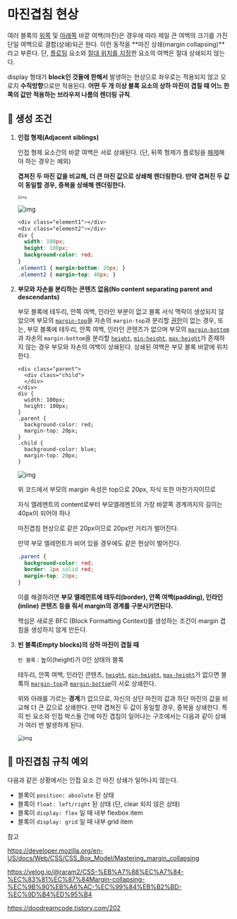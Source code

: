 # 마진겹침 현상

여러 블록의 [위쪽](https://developer.mozilla.org/ko/docs/Web/CSS/margin-top) 및 [아래쪽](https://developer.mozilla.org/ko/docs/Web/CSS/margin-bottom) 바깥 여백(마진)은 경우에 따라 제일 큰 여백의 크기를 가진 단일 여백으로 결합(상쇄)되곤 한다. 이런 동작을 **마진 상쇄(margin collapsing)**라고 부른다. 단, [플로팅](https://developer.mozilla.org/ko/docs/Web/CSS/float) 요소와 [절대 위치를 지정](https://developer.mozilla.org/ko/docs/Web/CSS/position#absolute)한 요소의 여백은 절대 상쇄되지 않는다.

display 형태가 **block인 것들에 한해서** 발생하는 현상으로 좌우로는 적용되지 않고 오로지 **수직방향**으로만 적용된다. **어떤 두 개 이상 블록 요소의 상하 마진이 겹칠 때 어느 한 쪽의 값만 적용하는 브라우저 나름의 렌더링 규칙**.



## 🔎 생성 조건

1. **인접 형제(Adjacent siblings)** 

   인접 형제 요소간의 바깥 여백은 서로 상쇄된다. (단, 뒤쪽 형제가 플로팅을 [해제](https://developer.mozilla.org/ko/docs/Web/CSS/clear)해야 하는 경우는 예외)

   **겹쳐진 두 마진 값을 비교해, 더 큰 마진 값으로 상쇄해 렌더링한다. 만약 겹쳐진 두 값이 동일할 경우, 중복을 상쇄해 렌더링한다.**

   <img src="https://velog.velcdn.com/post-images%2Fraram2%2F97e16a40-121f-11ea-aaba-65695302c179%2F01-margin-collapsing-sibling-case.png" alt="img" style="zoom: 50%;" />

   

   ![img](https://blog.kakaocdn.net/dn/bLq9yg/btqV19uwPaK/H5ifldvOjfBGeKl7dh5g9K/img.png)

   ```css
   <div class="element1"></div>
   <div class="element2"></div>
   div {
     width: 100px;
     height: 100px;
     background-color: red;
   }
   .element1 { margin-bottom: 20px; }
   .element2 { margin-top: 40px; }
   ```

   

2. **부모와 자손을 분리하는 콘텐츠 없음(No content separating parent and descendants)**

   부모 블록에 테두리, 안쪽 여백, 인라인 부분이 없고 블록 서식 맥락이 생성되지 않았으며 부모의 [`margin-top`](https://developer.mozilla.org/ko/docs/Web/CSS/margin-top)을 자손의 `margin-top`과 분리할 [권한](https://developer.mozilla.org/ko/docs/Web/CSS/clear)이 없는 경우, 또는, 부모 블록에 테두리, 안쪽 여백, 인라인 콘텐츠가 없으며 부모의 [`margin-bottom`](https://developer.mozilla.org/ko/docs/Web/CSS/margin-bottom)과 자손의 `margin-bottom`을 분리할 [`height`](https://developer.mozilla.org/ko/docs/Web/CSS/height), [`min-height`](https://developer.mozilla.org/ko/docs/Web/CSS/min-height), [`max-height`](https://developer.mozilla.org/ko/docs/Web/CSS/max-height)가 존재하지 않는 경우 부모와 자손의 여백이 상쇄된다. 상쇄된 여백은 부모 블록 바깥에 위치한다.

   

   ```
   <div class="parent">
     <div class="child">
     </div>
   </div>
   div {
     width: 100px;
     height: 100px;
   }
   .parent {
     background-color: red;
     margin-top: 20px; 
   }
   .child { 
     background-color: blue;
     margin-top: 20px; 
   }
   ```

   

   ![img](https://blog.kakaocdn.net/dn/GHOWy/btqV8FMZkOS/lKB7BUEwlMDWXDz20LZPQK/img.png)

   

   위 코드에서 부모의 margin 속성은 top으로 20px, 자식 또한 마찬가지이므로 

   자식 엘레멘트의 content로부터 부모엘레멘트의 가장 바깥쪽 경계까지의 길이는 40px이 되어야 하나 

   마진겹침 현상으로 같은 20px이므로 20px만 거리가 벌어진다. 

   만약 부모 엘레먼트가 비어 있을 경우에도 같은 현상이 벌어진다. 

   ```css
   .parent {
     background-color: red;
     border: 1px solid red;
     margin-top: 20px;
   }
   ```

   이를 해결하려면 **부모 엘레먼트에 테두리(border), 안쪽 여백(padding), 인라인(inline) 콘텐츠 등을 줘서 margin의 경계를 구분시키면된다.** 

   핵심은 새로운 BFC (Block Formatting Context)를 생성하는 조건이 margin 겹침을 생성하지 않게 만든다.

   

3. **빈 블록(Empty blocks)의 상하 마진이 겹칠 때**

   `빈 블록` : 높이(height)가 0인 상태의 블록

   테두리, 안쪽 여백, 인라인 콘텐츠, [`height`](https://developer.mozilla.org/ko/docs/Web/CSS/height), [`min-height`](https://developer.mozilla.org/ko/docs/Web/CSS/min-height), [`max-height`](https://developer.mozilla.org/ko/docs/Web/CSS/max-height)가 없으면 블록의 [`margin-top`](https://developer.mozilla.org/ko/docs/Web/CSS/margin-top)과 [`margin-bottom`](https://developer.mozilla.org/ko/docs/Web/CSS/margin-bottom)이 서로 상쇄한다.

   위와 아래를 가르는 **경계**가 없으므로, 자신의 상단 마진의 값과 하단 마진의 값을 비교해 더 큰 값으로 상쇄한다. 만약 겹쳐진 두 값이 동일할 경우, 중복을 상쇄한다. 특히 빈 요소와 인접 박스들 간에 마진 겹침이 일어나는 구조에서는 다음과 같이 상쇄가 여러 번 발생하게 된다.

   <img src="https://velog.velcdn.com/post-images%2Fraram2%2Fffac75c0-121f-11ea-aaba-65695302c179%2F02-margin-collapsing-emptybox-case.png" alt="img" style="zoom: 80%;" />



## 🔎 마진겹침 규칙 예외

다음과 같은 상황에서는 인접 요소 간 마진 상쇄가 일어나지 않는다.

- 블록이 `position: absolute` 된 상태
- 블록이 `float: left/right` 된 상태 (단, clear 되지 않은 상태)
- 블록이 `display: flex` 일 때 내부 flexbox item
- 블록이 `display: grid` 일 때 내부 grid item



참고

https://developer.mozilla.org/en-US/docs/Web/CSS/CSS_Box_Model/Mastering_margin_collapsing

https://velog.io/@raram2/CSS-%EB%A7%88%EC%A7%84-%EC%83%81%EC%87%84Margin-collapsing-%EC%9B%90%EB%A6%AC-%EC%99%84%EB%B2%BD-%EC%9D%B4%ED%95%B4

https://doodreamcode.tistory.com/202